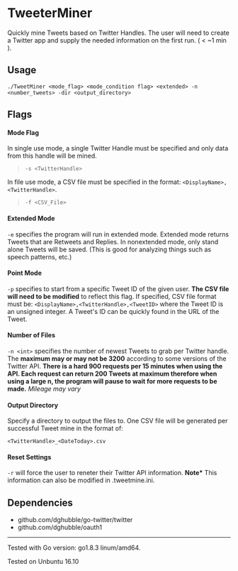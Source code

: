 # TweeterMiner

Quickly mine Tweets based on Twitter Handles. The user will need to create a Twitter app and supply the needed information on the first run. ( < ~1 min ). 


## Usage

`./TweetMiner <mode_flag> <mode_condition flag> <extended> -n <number_tweets> -dir <output_directory>`

## Flags

#### Mode Flag

In single use mode, a single Twitter Handle must be specified and only data from this handle will be mined.

> `-s <TwitterHandle>`


In file use mode, a CSV file must be specified in the format: `<DisplayName>,<TwitterHandle>`.

> `-f <CSV_File>` 


#### Extended Mode

`-e` specifies the program will run in extended mode. Extended mode returns Tweets that are Retweets and Replies. In nonextended mode, only stand alone Tweets will be saved. (This is good for analyzing things such as speech patterns, etc.)

#### Point Mode

`-p` specifies to start from a specific Tweet ID of the given user. __The CSV file will need to be modified__ to reflect this flag. If specified, CSV file format must be: `<DisplayName>,<TwitterHandle>,<TweetID>` where the Tweet ID is an unsigned integer. A Tweet's ID can be quickly found in the URL of the Tweet.

#### Number of Files

`-n <int>` specifies the number of newest Tweets to grab per Twitter handle. The __maximum may or may not be 3200__ according to some versions of the Twitter API. __There is a hard 900 requests per 15 minutes when using the API. Each request can return 200 Tweets at maximum therefore when using a large n, the program will pause to wait for more requests to be made.__ _Mileage may vary_ 


#### Output Directory

Specify a directory to output the files to. One CSV file will be generated per successful Tweet mine in the format of: 

`<TwitterHandle>_<DateToday>.csv`

#### Reset Settings

`-r` will force the user to reneter their Twitter API information. __Note*__ This information can also be modified in .tweetmine.ini. 

## Dependencies

* github.com/dghubble/go-twitter/twitter
* github.com/dghubble/oauth1
___

Tested with Go version: go1.8.3 linum/amd64.

Tested on Unbuntu 16.10